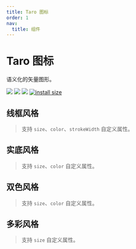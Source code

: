 ```yaml
---
title: Taro 图标
order: 1
nav:
  title: 组件
---
```


# Taro 图标

语义化的矢量图形。

[icon-taro-npm-url]: https://www.npmjs.com/package/@catpawx/icons-taro

[![](https://img.shields.io/npm/v/@catpawx/icons-taro.svg)][icon-taro-npm-url]
[![](https://img.shields.io/npm/dm/@catpawx/icons-taro.svg)][icon-taro-npm-url]
[![](https://img.shields.io/badge/language-typescript-blue.svg)](https://www.typescriptlang.org/)
[![install size](https://packagephobia.com/badge?p=@catpawx/icons-taro)](https://packagephobia.com/result?p=@catpawx/icons-taro)

<!-- ```tsx
/**
 * defaultShowCode: true
 */
import React from 'react'
import { ArrowDownOutline } from '@catpawx/icons-taro'

export default () => {
  return (
    <>
      <ArrowDownOutline
        color="#987"
        size={40}
        strokeWidth={1}
        onClick={() => {
          console.log('onClick1')
        }}
        disabled
      />
      <ArrowDownOutline
        color="#876"
        size={40}
        strokeWidth={2}
        onClick={() => {
          console.log('onClick2')
        }}
      />
      <ArrowDownOutline
        color="#765"
        size={40}
        strokeWidth={3}
        onClick={() => {
          console.log('onClick3')
        }}
      />
      <ArrowDownOutline
        color="#654"
        size={40}
        strokeWidth={4}
        onClick={() => {
          console.log('onClick4')
        }}
      />
    </>
  )
}
``` -->

## 线框风格

> 支持 `size`、`color`、`strokeWidth` 自定义属性。

<code compact inline src="./icon-taro/Outlined.tsx"></code>

## 实底风格

> 支持 `size`、`color` 自定义属性。

<code compact inline src="./icon-taro/Filled.tsx"></code>

## 双色风格

> 支持 `size`、`color` 自定义属性。

<code compact inline src="./icon-taro/TwoTone.tsx"></code>

## 多彩风格

> 支持 `size` 自定义属性。

<code compact inline src="./icon-taro/MultiTone.tsx"></code>
